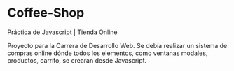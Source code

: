 # Coffee-Shop
Práctica de Javascript | Tienda Online

Proyecto para la Carrera de Desarrollo Web.
Se debía realizar un sistema de compras online dónde todos los elementos, como ventanas modales, productos, carrito, se crearan desde Javascript.
